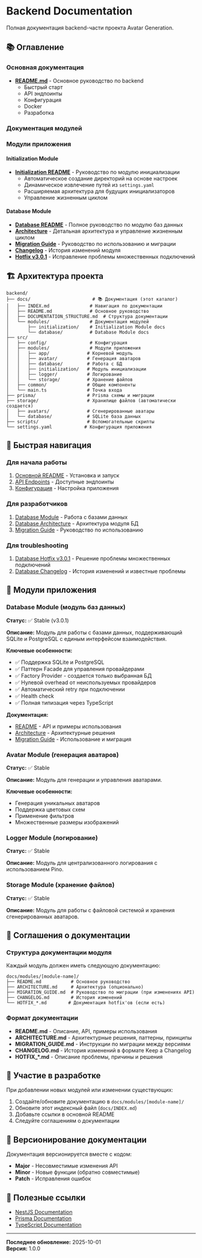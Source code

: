 # Backend Documentation

Полная документация backend-части проекта Avatar Generation.

## 📚 Оглавление

### Основная документация

- **[README.md](./README.md)** - Основное руководство по backend
  - Быстрый старт
  - API эндпоинты
  - Конфигурация
  - Docker
  - Разработка

### Документация модулей

### Модули приложения

#### Initialization Module
- **[Initialization README](../src/modules/initialization/README.md)** - Руководство по модулю инициализации
  - Автоматическое создание директорий на основе настроек
  - Динамическое извлечение путей из `settings.yaml`
  - Расширяемая архитектура для будущих инициализаторов
  - Управление жизненным циклом

#### Database Module
- **[Database README](./modules/database/README.md)** - Полное руководство по модулю баз данных
- **[Architecture](./modules/database/ARCHITECTURE.md)** - Детальная архитектура и управление жизненным циклом
- **[Migration Guide](./modules/database/MIGRATION_GUIDE.md)** - Руководство по использованию и миграции
- **[Changelog](./modules/database/CHANGELOG_MODULE.md)** - История изменений модуля
- **[Hotfix v3.0.1](./modules/database/HOTFIX_v3.0.1.md)** - Исправление проблемы множественных подключений

## 🏗️ Архитектура проекта

```
backend/
├── docs/                       # 📚 Документация (этот каталог)
│   ├── INDEX.md               # Навигация по документации
│   ├── README.md              # Основное руководство
│   ├── DOCUMENTATION_STRUCTURE.md  # Структура документации
│   └── modules/               # Документация модулей
│       ├── initialization/    # Initialization Module docs
│       └── database/          # Database Module docs
├── src/
│   ├── config/                # Конфигурация
│   ├── modules/               # Модули приложения
│   │   ├── app/              # Корневой модуль
│   │   ├── avatar/           # Генерация аватаров
│   │   ├── database/         # Работа с БД
│   │   ├── initialization/   # Модуль инициализации
│   │   ├── logger/           # Логирование
│   │   └── storage/          # Хранение файлов
│   ├── common/               # Общие компоненты
│   └── main.ts               # Точка входа
├── prisma/                   # Prisma схемы и миграции
├── storage/                  # Хранилище файлов (автоматически создается)
│   ├── avatars/              # Сгенерированные аватары
│   └── database/             # SQLite база данных
├── scripts/                  # Вспомогательные скрипты
└── settings.yaml            # Конфигурация приложения
```

## 📖 Быстрая навигация

### Для начала работы
1. [Основной README](./README.md#quick-start) - Установка и запуск
2. [API Endpoints](./README.md#api-endpoints) - Доступные эндпоинты
3. [Конфигурация](./README.md#configuration) - Настройка приложения

### Для разработчиков
1. [Database Module](./modules/database/README.md) - Работа с базами данных
2. [Database Architecture](./modules/database/ARCHITECTURE.md) - Архитектура модуля БД
3. [Migration Guide](./modules/database/MIGRATION_GUIDE.md) - Руководство по использованию

### Для troubleshooting
1. [Database Hotfix v3.0.1](./modules/database/HOTFIX_v3.0.1.md) - Решение проблемы множественных подключений
2. [Database Changelog](./modules/database/CHANGELOG_MODULE.md) - История изменений и известные проблемы

## 🔧 Модули приложения

### Database Module (модуль баз данных)

**Статус:** ✅ Stable (v3.0.1)

**Описание:** Модуль для работы с базами данных, поддерживающий SQLite и PostgreSQL с единым интерфейсом взаимодействия.

**Ключевые особенности:**
- ✅ Поддержка SQLite и PostgreSQL
- ✅ Паттерн Facade для управления провайдерами
- ✅ Factory Provider - создается только выбранная БД
- ✅ Нулевой overhead от неиспользуемых провайдеров
- ✅ Автоматический retry при подключении
- ✅ Health check
- ✅ Полная типизация через TypeScript

**Документация:**
- [README](./modules/database/README.md) - API и примеры использования
- [Architecture](./modules/database/ARCHITECTURE.md) - Архитектурные решения
- [Migration Guide](./modules/database/MIGRATION_GUIDE.md) - Использование и миграция

### Avatar Module (генерация аватаров)

**Статус:** ✅ Stable

**Описание:** Модуль для генерации и управления аватарами.

**Ключевые особенности:**
- Генерация уникальных аватаров
- Поддержка цветовых схем
- Применение фильтров
- Множественные размеры изображений

### Logger Module (логирование)

**Статус:** ✅ Stable

**Описание:** Модуль для централизованного логирования с использованием Pino.

### Storage Module (хранение файлов)

**Статус:** ✅ Stable

**Описание:** Модуль для работы с файловой системой и хранения сгенерированных аватаров.

## 📝 Соглашения о документации

### Структура документации модуля

Каждый модуль должен иметь следующую документацию:

```
docs/modules/[module-name]/
├── README.md           # Основное руководство
├── ARCHITECTURE.md     # Архитектура (опционально)
├── MIGRATION_GUIDE.md  # Руководство по миграции (при изменениях API)
├── CHANGELOG.md        # История изменений
└── HOTFIX_*.md        # Документация hotfix'ов (если есть)
```

### Формат документации

- **README.md** - Описание, API, примеры использования
- **ARCHITECTURE.md** - Архитектурные решения, паттерны, принципы
- **MIGRATION_GUIDE.md** - Инструкции по миграции между версиями
- **CHANGELOG.md** - История изменений в формате Keep a Changelog
- **HOTFIX_*.md** - Описание проблемы, причины и решения

## 🤝 Участие в разработке

При добавлении новых модулей или изменении существующих:

1. Создайте/обновите документацию в `docs/modules/[module-name]/`
2. Обновите этот индексный файл (`docs/INDEX.md`)
3. Добавьте ссылки в основной README
4. Следуйте соглашениям о документации

## 📌 Версионирование документации

Документация версионируется вместе с кодом:

- **Major** - Несовместимые изменения API
- **Minor** - Новые функции (обратно совместимые)
- **Patch** - Исправления ошибок

## 🔗 Полезные ссылки

- [NestJS Documentation](https://docs.nestjs.com/)
- [Prisma Documentation](https://www.prisma.io/docs/)
- [TypeScript Documentation](https://www.typescriptlang.org/docs/)

---

**Последнее обновление:** 2025-10-01  
**Версия:** 1.0.0

